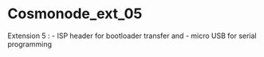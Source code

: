 # Cosmonode_ext_05

Extension 5  : - ISP header for bootloader transfer and 
	       - micro USB for serial programming 
